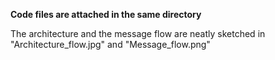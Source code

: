 **Code files are attached in the same directory**

The architecture and the message flow are neatly sketched in "Architecture_flow.jpg" and "Message_flow.png"
